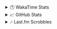 <details>
  <summary>🕐 WakaTime Stats</summary><br/>

<!--START_SECTION:waka-->
![Code Time](http://img.shields.io/badge/Code%20Time-35%20hrs%2047%20mins-blue)

![Profile Views](http://img.shields.io/badge/Profile%20Views-64-blue)

![Lines of code](https://img.shields.io/badge/From%20Hello%20World%20I%27ve%20Written-3.8%20million%20lines%20of%20code-blue)

**🐱 My GitHub Data** 

> 📦 517.3 kB Used in GitHub's Storage 
 > 
> 🏆 629 Contributions in the Year 2025
 > 
> 💼 Opted to Hire
 > 
> 📜 11 Public Repositories 
 > 
> 🔑 13 Private Repositories 
 > 
**I'm an Early 🐤** 

```text
🌞 Morning                1759 commits        ███░░░░░░░░░░░░░░░░░░░░░░   10.25 % 
🌆 Daytime                6926 commits        ██████████░░░░░░░░░░░░░░░   40.36 % 
🌃 Evening                6439 commits        █████████░░░░░░░░░░░░░░░░   37.53 % 
🌙 Night                  2035 commits        ███░░░░░░░░░░░░░░░░░░░░░░   11.86 % 
```
📅 **I'm Most Productive on Monday** 

```text
Monday                   2936 commits        ████░░░░░░░░░░░░░░░░░░░░░   17.11 % 
Tuesday                  2184 commits        ███░░░░░░░░░░░░░░░░░░░░░░   12.73 % 
Wednesday                2129 commits        ███░░░░░░░░░░░░░░░░░░░░░░   12.41 % 
Thursday                 2714 commits        ████░░░░░░░░░░░░░░░░░░░░░   15.82 % 
Friday                   1886 commits        ███░░░░░░░░░░░░░░░░░░░░░░   10.99 % 
Saturday                 2504 commits        ████░░░░░░░░░░░░░░░░░░░░░   14.59 % 
Sunday                   2806 commits        ████░░░░░░░░░░░░░░░░░░░░░   16.35 % 
```


📊 **This Week I Spent My Time On** 

```text
🕑︎ Time Zone: Asia/Barnaul

💬 Programming Languages: 
PHP                      11 hrs 44 mins      ███████████░░░░░░░░░░░░░░   44.33 % 
YAML                     6 hrs 32 mins       ██████░░░░░░░░░░░░░░░░░░░   24.68 % 
Smarty                   2 hrs 24 mins       ██░░░░░░░░░░░░░░░░░░░░░░░   09.10 % 
CSS                      1 hr 21 mins        █░░░░░░░░░░░░░░░░░░░░░░░░   05.11 % 
XML                      58 mins             █░░░░░░░░░░░░░░░░░░░░░░░░   03.70 % 

🔥 Editors: 
PhpStorm                 26 hrs 29 mins      █████████████████████████   100.00 % 

💻 Operating System: 
Windows                  26 hrs 29 mins      █████████████████████████   100.00 % 
```

**I Mostly Code in PHP** 

```text
PHP                      24 repos            █████████████░░░░░░░░░░░░   51.06 % 
Batchfile                11 repos            ██████░░░░░░░░░░░░░░░░░░░   23.40 % 
Markdown                 1 repo              █░░░░░░░░░░░░░░░░░░░░░░░░   02.13 % 
Twig                     1 repo              █░░░░░░░░░░░░░░░░░░░░░░░░   02.13 % 
Pawn                     1 repo              █░░░░░░░░░░░░░░░░░░░░░░░░   02.13 % 
```




 Last Updated on 09/02/2025 00:59:16 UTC
<!--END_SECTION:waka-->
</details>

<details>
  <summary>📈 GitHub Stats</summary><br/>

[![belomaxorka's GitHub stats](https://github-readme-stats.vercel.app/api?username=belomaxorka&theme=buefy)](https://github.com/belomaxorka)
</details>

<details>
  <summary>🎶 Last.fm Scrobbles</summary><br/>

![My scrobbles](https://lastfm-recently-played.vercel.app/api?user=belomaxorka&show_user=header&count=3&footer_style=normal_stats)
</details>
